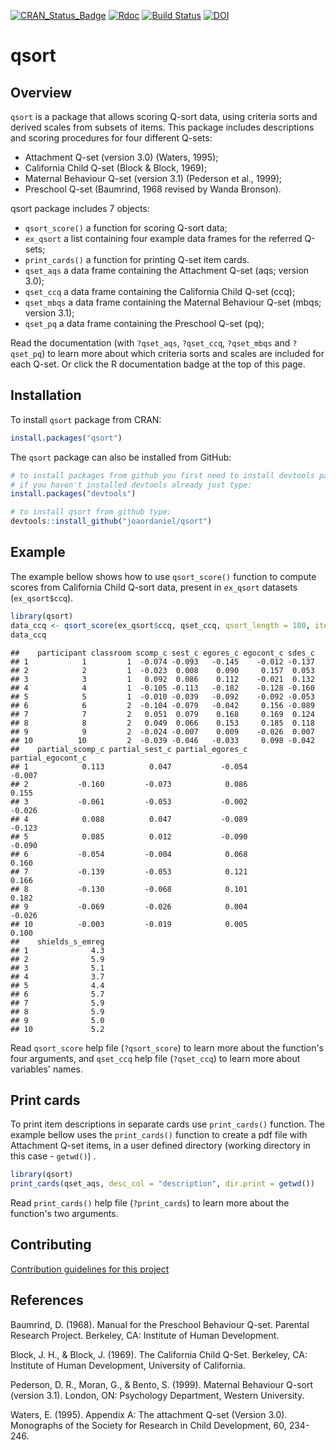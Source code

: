 <!-- README.md is generated from README.Rmd. Please edit that file -->
[![CRAN\_Status\_Badge](http://www.r-pkg.org/badges/version/qsort)](https://cran.r-project.org/package=qsort) [![Rdoc](http://www.rdocumentation.org/badges/version/qsort)](http://www.rdocumentation.org/packages/qsort) [![Build Status](https://travis-ci.org/joaordaniel/qsort.svg?branch=master)](https://travis-ci.org/joaordaniel/qsort) [![DOI](https://zenodo.org/badge/DOI/10.5281/zenodo.1844717.svg)](https://doi.org/10.5281/zenodo.1844717)

qsort
=====

Overview
--------

`qsort` is a package that allows scoring Q-sort data, using criteria sorts and derived scales from subsets of items. This package includes descriptions and scoring procedures for four different Q-sets:

-   Attachment Q-set (version 3.0) (Waters, 1995);
-   California Child Q-set (Block & Block, 1969);
-   Maternal Behaviour Q-set (version 3.1) (Pederson et al., 1999);
-   Preschool Q-set (Baumrind, 1968 revised by Wanda Bronson).

qsort package includes 7 objects:

-   `qsort_score()` a function for scoring Q-sort data;
-   `ex_qsort` a list containing four example data frames for the referred Q-sets;
-   `print_cards()` a function for printing Q-set item cards.
-   `qset_aqs` a data frame containing the Attachment Q-set (aqs; version 3.0);
-   `qset_ccq` a data frame containing the California Child Q-set (ccq);
-   `qset_mbqs` a data frame containing the Maternal Behaviour Q-set (mbqs; version 3.1);
-   `qset_pq` a data frame containing the Preschool Q-set (pq);

Read the documentation (with `?qset_aqs`, `?qset_ccq`, `?qset_mbqs` and `?qset_pq`) to learn more about which criteria sorts and scales are included for each Q-set. Or click the R documentation badge at the top of this page.

Installation
------------

To install `qsort` package from CRAN:

``` r
install.packages("qsort")
```

The `qsort` package can also be installed from GitHub:

``` r
# to install packages from github you first need to install devtools package from CRAN.
# if you haven't installed devtools already just type:
install.packages("devtools")

# to install qsort from github type:
devtools::install_github("joaordaniel/qsort")
```

Example
-------

The example bellow shows how to use `qsort_score()` function to compute scores from California Child Q-sort data, present in `ex_qsort` datasets (`ex_qsort$ccq`).

``` r
library(qsort)
data_ccq <- qsort_score(ex_qsort$ccq, qset_ccq, qsort_length = 100, item1 = "ccq1", subj_id = "participant", group_id = "classroom")
data_ccq
```

    ##    participant classroom scomp_c sest_c egores_c egocont_c sdes_c
    ## 1            1         1  -0.074 -0.093   -0.145    -0.012 -0.137
    ## 2            2         1  -0.023  0.008    0.090     0.157  0.053
    ## 3            3         1   0.092  0.086    0.112    -0.021  0.132
    ## 4            4         1  -0.105 -0.113   -0.182    -0.128 -0.160
    ## 5            5         1  -0.010 -0.039   -0.092    -0.092 -0.053
    ## 6            6         2  -0.104 -0.079   -0.042     0.156 -0.089
    ## 7            7         2   0.051  0.079    0.168     0.169  0.124
    ## 8            8         2   0.049  0.066    0.153     0.185  0.118
    ## 9            9         2  -0.024 -0.007    0.009    -0.026  0.007
    ## 10          10         2  -0.039 -0.046   -0.033     0.098 -0.042
    ##    partial_scomp_c partial_sest_c partial_egores_c partial_egocont_c
    ## 1            0.113          0.047           -0.054            -0.007
    ## 2           -0.160         -0.073            0.086             0.155
    ## 3           -0.061         -0.053           -0.002            -0.026
    ## 4            0.088          0.047           -0.089            -0.123
    ## 5            0.085          0.012           -0.090            -0.090
    ## 6           -0.054         -0.004            0.068             0.160
    ## 7           -0.139         -0.053            0.121             0.166
    ## 8           -0.130         -0.068            0.101             0.182
    ## 9           -0.069         -0.026            0.004            -0.026
    ## 10          -0.003         -0.019            0.005             0.100
    ##    shields_s_emreg
    ## 1              4.3
    ## 2              5.9
    ## 3              5.1
    ## 4              3.7
    ## 5              4.4
    ## 6              5.7
    ## 7              5.9
    ## 8              5.9
    ## 9              5.0
    ## 10             5.2

Read `qsort_score` help file (`?qsort_score`) to learn more about the function's four arguments, and `qset_ccq` help file (`?qset_ccq`) to learn more about variables' names.

Print cards
-----------

To print item descriptions in separate cards use `print_cards()` function. The example bellow uses the `print_cards()` function to create a pdf file with Attachment Q-set items, in a user defined directory (working directory in this case - `getwd()`) .

``` r
library(qsort)
print_cards(qset_aqs, desc_col = "description", dir.print = getwd())
```

Read `print_cards()` help file (`?print_cards`) to learn more about the function's two arguments.

Contributing
------------

[Contribution guidelines for this project](.github/CONTRIBUTING.md)

References
----------

Baumrind, D. (1968). Manual for the Preschool Behaviour Q-set. Parental Research Project. Berkeley, CA: Institute of Human Development.

Block, J. H., & Block, J. (1969). The California Child Q-Set. Berkeley, CA: Institute of Human Development, University of California.

Pederson, D. R., Moran, G., & Bento, S. (1999). Maternal Behaviour Q-sort (version 3.1). London, ON: Psychology Department, Western University.

Waters, E. (1995). Appendix A: The attachment Q-set (Version 3.0). Monographs of the Society for Research in Child Development, 60, 234-246.
